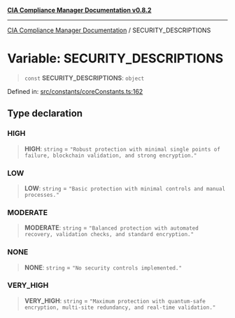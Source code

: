 [**CIA Compliance Manager Documentation v0.8.2**](../README.md)

***

[CIA Compliance Manager Documentation](../globals.md) / SECURITY\_DESCRIPTIONS

# Variable: SECURITY\_DESCRIPTIONS

> `const` **SECURITY\_DESCRIPTIONS**: `object`

Defined in: [src/constants/coreConstants.ts:162](https://github.com/Hack23/cia-compliance-manager/blob/423c5d261c747ade8ca2550e176aa05168b5a31e/src/constants/coreConstants.ts#L162)

## Type declaration

### HIGH

> **HIGH**: `string` = `"Robust protection with minimal single points of failure, blockchain validation, and strong encryption."`

### LOW

> **LOW**: `string` = `"Basic protection with minimal controls and manual processes."`

### MODERATE

> **MODERATE**: `string` = `"Balanced protection with automated recovery, validation checks, and standard encryption."`

### NONE

> **NONE**: `string` = `"No security controls implemented."`

### VERY\_HIGH

> **VERY\_HIGH**: `string` = `"Maximum protection with quantum-safe encryption, multi-site redundancy, and real-time validation."`
